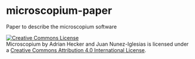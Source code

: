 # microscopium-paper
Paper to describe the microscopium software

<a rel="license" href="http://creativecommons.org/licenses/by/4.0/"><img alt="Creative Commons License" style="border-width:0" src="https://i.creativecommons.org/l/by/4.0/88x31.png" /></a><br /><span xmlns:dct="http://purl.org/dc/terms/" property="dct:title">Microscopium</span> by <span xmlns:cc="http://creativecommons.org/ns#" property="cc:attributionName">Adrian Hecker and Juan Nunez-Iglesias</span> is licensed under a <a rel="license" href="http://creativecommons.org/licenses/by/4.0/">Creative Commons Attribution 4.0 International License</a>.

